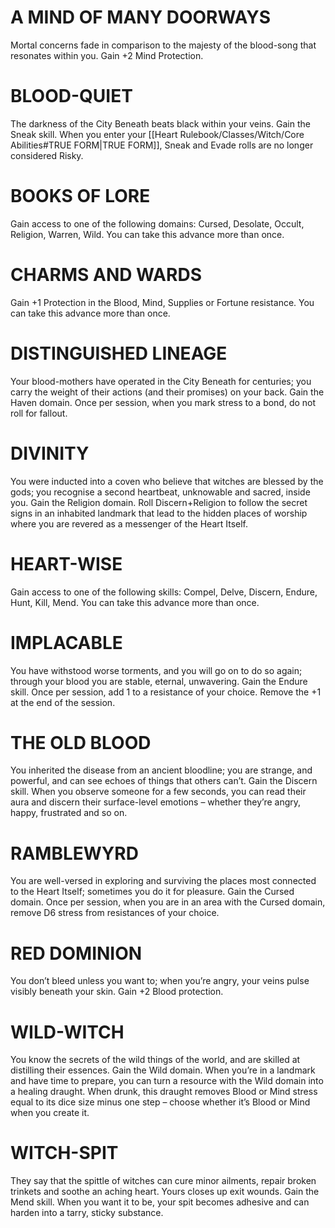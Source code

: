 # A MIND OF MANY DOORWAYS
Mortal concerns fade in comparison to the majesty of the blood-song that resonates within you. Gain +2 Mind Protection.

# BLOOD-QUIET
The darkness of the City Beneath beats black within your veins. Gain the Sneak skill. When you enter your [[Heart Rulebook/Classes/Witch/Core Abilities#TRUE FORM|TRUE FORM]], Sneak and Evade rolls are no longer considered Risky.

# BOOKS OF LORE
Gain access to one of the following domains: Cursed, Desolate, Occult, Religion, Warren, Wild. You can take this advance more than once.

# CHARMS AND WARDS
Gain +1 Protection in the Blood, Mind, Supplies or Fortune resistance. You can take this advance more than once.

# DISTINGUISHED LINEAGE
Your blood-mothers have operated in the City Beneath for centuries; you carry the weight of their actions (and their promises) on your back. Gain the Haven domain. Once per session, when you mark stress to a bond, do not roll for fallout.

# DIVINITY
You were inducted into a coven who believe that witches are blessed by the gods; you recognise a second heartbeat, unknowable and sacred, inside you. Gain the Religion domain. Roll Discern+Religion to follow the secret signs in an inhabited landmark that lead to the hidden places of worship where you are revered as a messenger of the Heart Itself.

# HEART-WISE
Gain access to one of the following skills: Compel, Delve, Discern, Endure, Hunt, Kill, Mend. You can take this advance more than once.

# IMPLACABLE
You have withstood worse torments, and you will go on to do so again; through your blood you are stable, eternal, unwavering. 
Gain the Endure skill. Once per session, add 1 to a resistance of your choice. Remove the +1 at the end of the session.

# THE OLD BLOOD
You inherited the disease from an ancient bloodline; you are strange, and powerful, and can see echoes of things that others can’t.
Gain the Discern skill. When you observe someone for a few seconds, you can read their aura and discern their surface-level emotions – whether they’re angry, happy, frustrated and so on.

# RAMBLEWYRD
You are well-versed in exploring and surviving the places most connected to the Heart Itself; sometimes you do it for pleasure. Gain the Cursed domain. Once per session, when you are in an area with the Cursed domain, remove D6 stress from resistances of your choice.

# RED DOMINION
You don’t bleed unless you want to; when you’re angry, your veins pulse visibly beneath your skin. Gain +2 Blood protection.

# WILD-WITCH
You know the secrets of the wild things of the world, and are skilled at distilling their essences. Gain the Wild domain. When you’re in a landmark and have time to prepare, you can turn a resource with the Wild domain into a healing draught. When drunk, this draught removes Blood or Mind stress equal to its dice size minus one step – choose whether it’s Blood or Mind when you create it.

# WITCH-SPIT
They say that the spittle of witches can cure minor ailments, repair broken trinkets and soothe an aching heart. Yours closes up exit wounds.
Gain the Mend skill. When you want it to be, your spit becomes adhesive and can harden into a tarry, sticky substance.